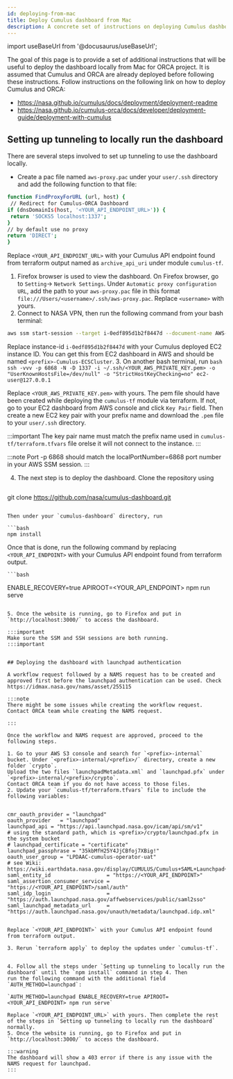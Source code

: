 ```yaml
---
id: deploying-from-mac
title: Deploy Cumulus dashboard from Mac
description: A concrete set of instructions on deploying Cumulus dashboard from Mac to create a test environment for ORCA. Also includes instructions for deploying the dashboard with launchpad authentication.
---
```


import useBaseUrl from '@docusaurus/useBaseUrl';

The goal of this page is to provide a set of additional instructions that will be useful to deploy the dashboard locally from Mac for ORCA project. It is assumed that Cumulus and ORCA are already deployed before following these instructions. Follow instructions on the following link on how to deploy Cumulus and ORCA:

 - https://nasa.github.io/cumulus/docs/deployment/deployment-readme
 - https://nasa.github.io/cumulus-orca/docs/developer/deployment-guide/deployment-with-cumulus

## Setting up tunneling to locally run the dashboard

There are several steps involved to set up tunneling to use the dashboard locally.

- Create a pac file named `aws-proxy.pac` under your `user/.ssh` directory and add the following function to that file:

```bash
function FindProxyForURL (url, host) {
 // Redirect for Cumulus-ORCA Dashboard
if (dnsDomainIs(host, '<YOUR_API_ENDPOINT_URL>')) {
 return 'SOCKS5 localhost:1337';
}
// by default use no proxy
return 'DIRECT';
}
```

  Replace `<YOUR_API_ENDPOINT_URL>` with your Cumulus API endpoint found from terraform output named as `archive_api_uri` under module `cumulus-tf`.

1. Firefox browser is used to view the dashboard. On Firefox browser, go to `Setting`-> `Network Settings`. Under `Automatic proxy configuration URL`, add the path to your `aws-proxy.pac` file in this format `file:///Users/<username>/.ssh/aws-proxy.pac`. Replace `<username>` with yours.
2. Connect to NASA VPN, then run the following command from your bash terminal:
  ```bash
  aws ssm start-session --target i-0edf895d1b2f8447d --document-name AWS-StartPortForwardingSession --parameters portNumber=22,localPortNumber=6868
  ```

  Replace instance-id `i-0edf895d1b2f8447d` with your Cumulus deployed EC2 instance ID. You can get this from EC2 dashboard in AWS and should be named `<prefix>-Cumulus-ECSCluster`.
3. On another bash terminal, run 
    ```bash
    ssh -vvv -p 6868 -N -D 1337 -i ~/.ssh/<YOUR_AWS_PRIVATE_KEY.pem> -o "UserKnownHostsFile=/dev/null" -o "StrictHostKeyChecking=no" ec2-user@127.0.0.1
    ```

  Replace `<YOUR_AWS_PRIVATE_KEY.pem>` with yours. The pem file should have been created while deploying the `cumulus-tf` module via terraform. If not, go to your EC2 dashboard from AWS console and click `Key Pair` field. Then create a new EC2 key pair with your prefix name and download the `.pem` file to your `user/.ssh` directory.

 :::important
  The key pair name must match the prefix name used in `cumulus-tf/terraform.tfvars` file orelse it will not connect to the instance.
 :::

 :::note
 Port -p 6868 should match the localPortNumber=6868 port number in your AWS SSM session.
 :::

 4. The next step is to deploy the dashboard. Clone the repository using 
 
    ```bash
   git clone https://github.com/nasa/cumulus-dashboard.git
   ```

 Then under your `cumulus-dashboard` directory, run 
  
   ```bash
   npm install
   ```

   Once that is done, run the following command by replacing `<YOUR_API_ENDPOINT>` with your Cumulus API endpoint found from terraform output.

    ```bash
   ENABLE_RECOVERY=true APIROOT=<YOUR_API_ENDPOINT> npm run serve
   ```

 5. Once the website is running, go to Firefox and put in `http://localhost:3000/` to access the dashboard.   
 
   :::important
   Make sure the SSM and SSH sessions are both running.
   :::important


## Deploying the dashboard with launchpad authentication

A workflow request followed by a NAMS request has to be created and approved first before the launchpad authentication can be used. Check https://idmax.nasa.gov/nams/asset/255115

:::note
There might be some issues while creating the workflow request. Contact ORCA team while creating the NAMS request.

:::

Once the workflow and NAMS request are approved, proceed to the following steps.

1. Go to your AWS S3 console and search for `<prefix>-internal` bucket. Under `<prefix>-internal/<prefix>/` directory, create a new folder `crypto`.
   Upload the two files `launchpadMetadata.xml` and `launchpad.pfx` under `<prefix>-internal/<prefix>/crypto`. 
   Contact ORCA team if you do not have access to those files.
2. Update your `cumulus-tf/terraform.tfvars` file to include the following variables:
    
   ```
    cmr_oauth_provider = "launchpad"
    oauth_provider   = "launchpad"
    launchpad_api = "https://api.launchpad.nasa.gov/icam/api/sm/v1"
    # using the standard path, which is <prefix>/crypto/launchpad.pfx in the system bucket
    # launchpad_certificate = "certificate"
    launchpad_passphrase = "35kbMfH25Y4JjCBfoj7XBig!"
    oauth_user_group = "LPDAAC-cumulus-operator-uat"
    # see Wiki: https://wiki.earthdata.nasa.gov/display/CUMULUS/Cumulus+SAML+Launchpad+Integration
    saml_entity_id                  = "https://<YOUR_API_ENDPOINT>"
    saml_assertion_consumer_service = "https://<YOUR_API_ENDPOINT>/saml/auth"
    saml_idp_login                  = "https://auth.launchpad.nasa.gov/affwebservices/public/saml2sso"
    saml_launchpad_metadata_url     = "https://auth.launchpad.nasa.gov/unauth/metadata/launchpad.idp.xml"

   ```

   Replace `<YOUR_API_ENDPOINT>` with your Cumulus API endpoint found from terraform output.

3. Rerun `terraform apply` to deploy the updates under `cumulus-tf`.


4. Follow all the steps under `Setting up tunneling to locally run the dashboard` until the `npm install` command in step 4. Then 
   run the following command with the additional field `AUTH_METHOD=launchpad`:

   `AUTH_METHOD=launchpad ENABLE_RECOVERY=true APIROOT=<YOUR_API_ENDPOINT> npm run serve`

   Replace `<YOUR_API_ENDPOINT_URL>` with yours. Then complete the rest of the steps in `Setting up tunneling to locally run the dashboard` normally.
5. Once the website is running, go to Firefox and put in `http://localhost:3000/` to access the dashboard.   
 
   :::warning
   The dashboard will show a 403 error if there is any issue with the NAMS request for launchpad.
   :::